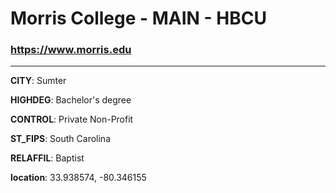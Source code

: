 # Morris College - MAIN - HBCU
### https://www.morris.edu
---
**CITY**: Sumter

**HIGHDEG**: Bachelor's degree

**CONTROL**: Private Non-Profit

**ST_FIPS**: South Carolina

**RELAFFIL**: Baptist

**location**: 33.938574, -80.346155